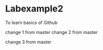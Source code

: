 # Labexample2
To learn basics of Github 

change 1 from master
change 2 from master

change 3 from master
